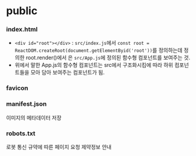 # public


### index.html

- `<div id="root"></div>` : `src/index.js`에서 `const root = ReactDOM.createRoot(document.getElementByid('root'))`를 정의하는데 정의한 root.render(<APP>)에서 <APP>은 `src/App.js`에 정의된 함수형 컴포넌트를 보여주는 것. 
- 위에서 말한 App.js의 함수형 컴포넌트는 src에서 구조화시킴에 따라 하위 컴포넌트들을 모아 담아 보여주는 컴포넌트가 됨.

### favicon

### manifest.json
이미지의 메타데이터 저장

### robots.txt
로봇 통신 규약에 따른 페이지 요청 제약정보 안내